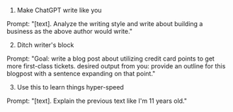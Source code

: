 1. Make ChatGPT write like you

Prompt: "[text]. Analyze the writing style and write about building a business as the above author would write."

2. Ditch writer's block

Prompt: "Goal: write a blog post about utilizing credit card points to get more first-class tickets.
desired output from you: provide an outline for this blogpost with a sentence expanding on that point."

3. Use this to learn things hyper-speed

Prompt: "[text]. Explain the previous text like I'm 11 years old."
